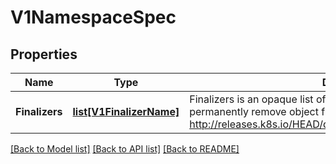 # V1NamespaceSpec

## Properties
Name | Type | Description | Notes
------------ | ------------- | ------------- | -------------
**Finalizers** | [**list[V1FinalizerName]**](V1FinalizerName.md) | Finalizers is an opaque list of values that must be empty to permanently remove object from storage. More info: http://releases.k8s.io/HEAD/docs/design/namespaces.md#finalizers | [optional] 

[[Back to Model list]](../README.md#documentation-for-models) [[Back to API list]](../README.md#documentation-for-api-endpoints) [[Back to README]](../README.md)


